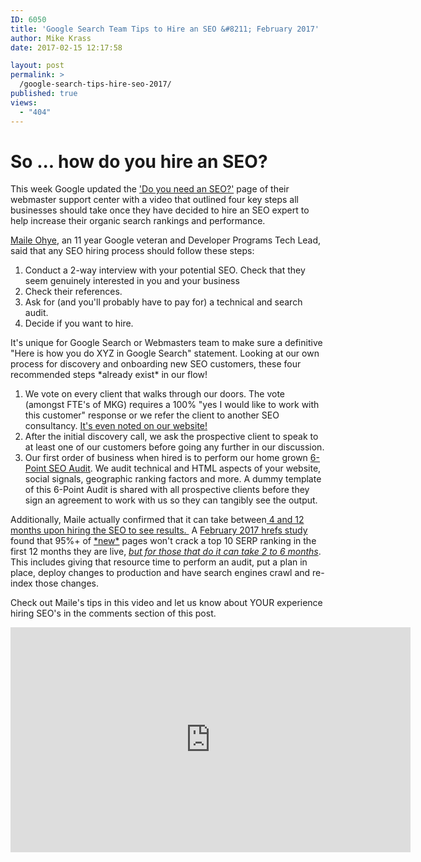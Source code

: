 ```yaml
---
ID: 6050
title: 'Google Search Team Tips to Hire an SEO &#8211; February 2017'
author: Mike Krass
date: 2017-02-15 12:17:58

layout: post
permalink: >
  /google-search-tips-hire-seo-2017/
published: true
views:
  - "404"
---
```

<h1>So ... how do you hire an SEO?</h1>
This week Google updated the <a href="https://support.google.com/webmasters/answer/35291?hl=en">'Do you need an SEO?'</a> page of their webmaster support center with a video that outlined four key steps all businesses should take once they have decided to hire an SEO expert to help increase their organic search rankings and performance.
<p class="p1"><a href="https://www.linkedin.com/in/maileohye">Maile Ohye</a>, an 11 year Google veteran and Developer Programs Tech Lead, said that any SEO hiring process should follow these steps:</p>

<ol>
 	<li class="p1">Conduct a 2-way interview with your potential SEO. Check that they seem genuinely interested in you and your business</li>
 	<li class="p1">Check their references.</li>
 	<li class="p1">Ask for (and you'll probably have to pay for) a technical and search audit.</li>
 	<li class="p1">Decide if you want to hire.</li>
</ol>
It's unique for Google Search or Webmasters team to make sure a definitive "Here is how you do XYZ in Google Search" statement. Looking at our own process for discovery and onboarding new SEO customers, these four recommended steps *already exist* in our flow!
<ol>
 	<li>We vote on every client that walks through our doors. The vote (amongst FTE's of MKG) requires a 100% "yes I would like to work with this customer" response or we refer the client to another SEO consultancy. <a href="/about/who/">It's even noted on our website!</a></li>
 	<li>After the initial discovery call, we ask the prospective client to speak to at least one of our customers before going any further in our discussion.</li>
 	<li>Our first order of business when hired is to perform our home grown <a href="/services/search-engine-optimization/">6-Point SEO Audit</a>. We audit technical and HTML aspects of your website, social signals, geographic ranking factors and more. A dummy template of this 6-Point Audit is shared with all prospective clients before they sign an agreement to work with us so they can tangibly see the output.</li>
</ol>
Additionally, Maile actually confirmed that it can take between<a href="https://youtu.be/piSvFxV_M04?t=1m40s"> 4 and 12 months upon hiring the SEO to see results. </a> A <a href="https://ahrefs.com/blog/how-long-does-it-take-to-rank/">February 2017 hrefs study</a> found that 95%+ of <span style="text-decoration: underline;">*new*</span> pages won't crack a top 10 SERP ranking in the first 12 months they are live, <span style="text-decoration: underline;"><em>but for those that do it can take 2 to 6 months</em></span>. This includes giving that resource time to perform an audit, put a plan in place, deploy changes to production and have search engines crawl and re-index those changes.

Check out Maile's tips in this video and let us know about YOUR experience hiring SEO's in the comments section of this post.

<iframe src="https://www.youtube.com/embed/piSvFxV_M04?rel=0&amp;controls=0" width="640" height="360" frameborder="0" allowfullscreen="allowfullscreen"></iframe>